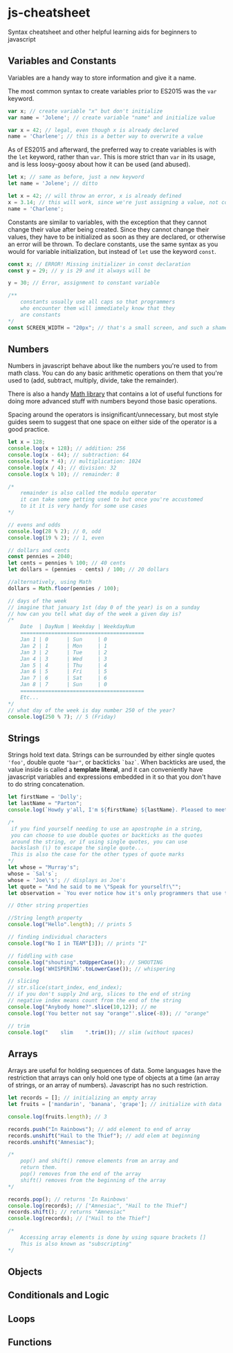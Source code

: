 # js-cheatsheet
 Syntax cheatsheet and other helpful learning aids for beginners to javascript

## Variables and Constants

Variables are a handy way to store information and give it a name.

The most common syntax to create variables prior to ES2015 was the `var` keyword.
```javascript
var x; // create variable "x" but don't initialize
var name = 'Jolene'; // create variable "name" and initialize value

var x = 42; // legal, even though x is already declared
name = 'Charlene'; // this is a better way to overwrite a value

```

As of ES2015 and afterward, the preferred way to create variables is with the `let` keyword, rather than `var`. This is more strict than `var` in its usage, and is less loosy-goosy about how it can be used (and abused).

```javascript
let x; // same as before, just a new keyword
let name = 'Jolene'; // ditto

let x = 42; // will throw an error, x is already defined
x = 3.14; // this will work, since we're just assigning a value, not completely "re-defining" x
name = 'Charlene'; 
```

Constants are similar to variables, with the exception that they cannot change their value after being created. Since they cannot change their values, they have to be initialized as soon as they are declared, or otherwise an error will be thrown. To declare constants, use the same syntax as you would for variable initialization, but instead of `let` use the keyword `const`.

```javascript
const x; // ERROR! Missing initializer in const declaration
const y = 29; // y is 29 and it always will be

y = 30; // Error, assignment to constant variable

/**
    constants usually use all caps so that programmers
    who encounter them will immediately know that they
    are constants
*/
const SCREEN_WIDTH = "20px"; // that's a small screen, and such a shame, because it'll never get any wider
```

## Numbers

Numbers in javascript behave about like the numbers you're used to from math class. You can do any basic arithmetic operations on them that you're used to (add, subtract, multiply, divide, take the remainder). 

There is also a handy [Math library](https://developer.mozilla.org/en-US/docs/Web/JavaScript/Reference/Global_Objects/Math) that contains a lot of useful functions for doing more advanced stuff with numbers beyond those basic operations.

Spacing around the operators is insignificant/unnecessary, but most style guides seem to suggest that one space on either side of the operator is a good practice.

```javascript
let x = 128;
console.log(x + 128); // addition: 256
console.log(x - 64); // subtraction: 64
console.log(x * 4); // multiplication: 1024
console.log(x / 4); // division: 32
console.log(x % 10); // remainder: 8

/* 
    remainder is also called the modulo operator
    it can take some getting used to but once you're accustomed
    to it it is very handy for some use cases
*/

// evens and odds
console.log(28 % 2); // 0, odd
console.log(19 % 2); // 1, even

// dollars and cents
const pennies = 2040;
let cents = pennies % 100; // 40 cents
let dollars = (pennies - cents) / 100; // 20 dollars

//alternatively, using Math
dollars = Math.floor(pennies / 100);

// days of the week
// imagine that january 1st (day 0 of the year) is on a sunday
// how can you tell what day of the week a given day is?
/*
    Date  | DayNum | Weekday | WeekdayNum
    ========================================
    Jan 1 | 0      | Sun     | 0
    Jan 2 | 1      | Mon     | 1
    Jan 3 | 2      | Tue     | 2
    Jan 4 | 3      | Wed     | 3
    Jan 5 | 4      | Thu     | 4
    Jan 6 | 5      | Fri     | 5
    Jan 7 | 6      | Sat     | 6
    Jan 8 | 7      | Sun     | 0
    ========================================
    Etc...
*/
// what day of the week is day number 250 of the year?
console.log(250 % 7); // 5 (Friday)

```

## Strings

Strings hold text data. Strings can be surrounded by either single quotes `'foo'`, double quote `"bar"`, or backticks `` `baz` ``. When backticks are used, the value inside is called a **template literal**, and it can conveniently have javascript variables and expressions embedded in it so that you don't have to do string concatenation.

```javascript
let firstName = 'Dolly';
let lastName = "Parton";
console.log(`Howdy y'all, I'm ${firstName} ${lastName}. Pleased to meet you!`);

/*
 if you find yourself needing to use an apostrophe in a string,
 you can choose to use double quotes or backticks as the quotes
 around the string, or if using single quotes, you can use 
 backslash (\) to escape the single quote... 
 This is also the case for the other types of quote marks
*/
let whose = "Murray's";
whose = `Sal's`;
whose = 'Joe\'s'; // displays as Joe's
let quote = "And he said to me \"Speak for yourself!\"";
let observation = `You ever notice how it's only programmers that use the "\`" key?`;

// Other string properties

//String length property
console.log("Hello".length); // prints 5

// finding individual characters
console.log("No I in TEAM"[3]); // prints "I"

// fiddling with case
console.log("shouting".toUpperCase()); // SHOUTING
console.log('WHISPERING'.toLowerCase()); // whispering

// slicing
// str.slice(start_index, end_index);
// if you don't supply 2nd arg, slices to the end of string
// negative index means count from the end of the string
console.log("Anybody home?".slice(10,12)); // me
console.log('You better not say "orange"'.slice(-8)); // "orange"

// trim
console.log("    slim    ".trim()); // slim (without spaces)

```

## Arrays

Arrays are useful for holding sequences of data. Some languages have the restriction that arrays can only hold one type of objects at a time (an array of strings, or an array of numbers). Javascript has no such restriction.

```javascript
let records = []; // initializing an empty array
let fruits = ['mandarin', 'banana', 'grape']; // initialize with data

console.log(fruits.length); // 3

records.push("In Rainbows"); // add element to end of array
records.unshift("Hail to the Thief"); // add elem at beginning
records.unshift("Amnesiac"); 

/*
    pop() and shift() remove elements from an array and
    return them.
    pop() removes from the end of the array
    shift() removes from the beginning of the array
*/

records.pop(); // returns 'In Rainbows'
console.log(records); // ["Amnesiac", "Hail to the Thief"]
records.shift(); // returns "Amnesiac"
console.log(records); // ["Hail to the Thief"]

/*
    Accessing array elements is done by using square brackets []
    This is also known as "subscripting"
*/
```

## Objects

## Conditionals and Logic

## Loops

## Functions